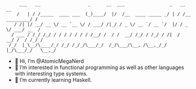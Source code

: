 ```
     ___   __                  _      __  ___                 _   __              __
    /   | / /_____  ____ ___  (_)____/  |/  /__  ____ _____ _/ | / /__  _________/ /
   / /| |/ __/ __ \/ __ `__ \/ / ___/ /|_/ / _ \/ __ `/ __ `/  |/ / _ \/ ___/ __  /
  / ___ / /_/ /_/ / / / / / / / /__/ /  / /  __/ /_/ / /_/ / /|  /  __/ /  / /_/ /
 /_/  |_\__/\____/_/ /_/ /_/_/\___/_/  /_/\___/\__, /\__,_/_/ |_/\___/_/   \__,_/
```

- 👋 Hi, I’m @AtomicMegaNerd
- 👀 I’m interested in functional programming as well as other languages with interesting type systems.
- 🌱 I’m currently learning Haskell.

<!---
AtomicMegaNerd/AtomicMegaNerd is a ✨ special ✨ repository because its `README.md` (this file) appears on your GitHub profile.
You can click the Preview link to take a look at your changes.
--->

